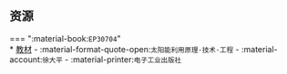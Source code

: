 ## 资源  
=== ":material-book:`EP30704`"  
    * [教材](http://api.xtaoa.com/api/lanzou.php?url=https://cqu-openlib.lanzout.com/i7Jmz2ebjuqd&type=down) - :material-format-quote-open:`太阳能利用原理·技术·工程` - :material-account:`徐大平` - :material-printer:`电子工业出版社`  